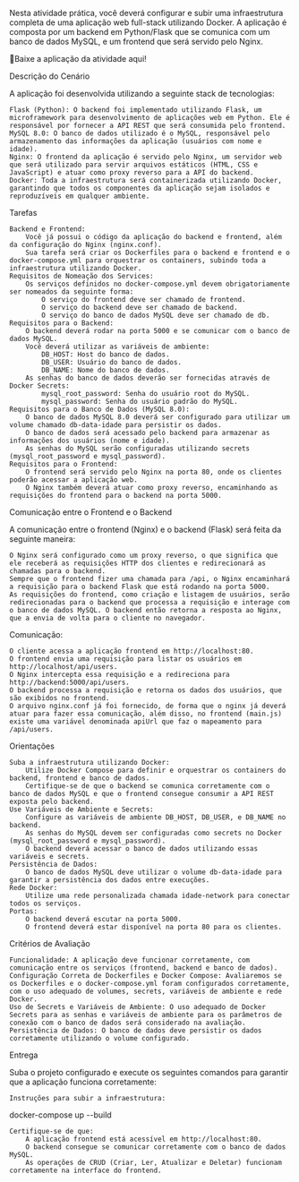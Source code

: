Nesta atividade prática, você deverá configurar e subir uma infraestrutura completa de uma aplicação web full-stack utilizando Docker. A aplicação é composta por um backend em Python/Flask que se comunica com um banco de dados MySQL, e um frontend que será servido pelo Nginx.

🛑Baixe a aplicação da atividade aqui!

Descrição do Cenário

A aplicação foi desenvolvida utilizando a seguinte stack de tecnologias:

    Flask (Python): O backend foi implementado utilizando Flask, um microframework para desenvolvimento de aplicações web em Python. Ele é responsável por fornecer a API REST que será consumida pelo frontend.
    MySQL 8.0: O banco de dados utilizado é o MySQL, responsável pelo armazenamento das informações da aplicação (usuários com nome e idade).
    Nginx: O frontend da aplicação é servido pelo Nginx, um servidor web que será utilizado para servir arquivos estáticos (HTML, CSS e JavaScript) e atuar como proxy reverso para a API do backend.
    Docker: Toda a infraestrutura será containerizada utilizando Docker, garantindo que todos os componentes da aplicação sejam isolados e reproduzíveis em qualquer ambiente.

Tarefas

    Backend e Frontend:
        Você já possui o código da aplicação do backend e frontend, além da configuração do Nginx (nginx.conf).
        Sua tarefa será criar os Dockerfiles para o backend e frontend e o docker-compose.yml para orquestrar os containers, subindo toda a infraestrutura utilizando Docker.
    Requisitos de Nomeação dos Services:
        Os serviços definidos no docker-compose.yml devem obrigatoriamente ser nomeados da seguinte forma:
            O serviço do frontend deve ser chamado de frontend.
            O serviço do backend deve ser chamado de backend.
            O serviço do banco de dados MySQL deve ser chamado de db.
    Requisitos para o Backend:
        O backend deverá rodar na porta 5000 e se comunicar com o banco de dados MySQL.
        Você deverá utilizar as variáveis de ambiente:
            DB_HOST: Host do banco de dados.
            DB_USER: Usuário do banco de dados.
            DB_NAME: Nome do banco de dados.
        As senhas do banco de dados deverão ser fornecidas através de Docker Secrets:
            mysql_root_password: Senha do usuário root do MySQL.
            mysql_password: Senha do usuário padrão do MySQL.
    Requisitos para o Banco de Dados (MySQL 8.0):
        O banco de dados MySQL 8.0 deverá ser configurado para utilizar um volume chamado db-data-idade para persistir os dados.
        O banco de dados será acessado pelo backend para armazenar as informações dos usuários (nome e idade).
        As senhas do MySQL serão configuradas utilizando secrets (mysql_root_password e mysql_password).
    Requisitos para o Frontend:
        O frontend será servido pelo Nginx na porta 80, onde os clientes poderão acessar a aplicação web.
        O Nginx também deverá atuar como proxy reverso, encaminhando as requisições do frontend para o backend na porta 5000.

Comunicação entre o Frontend e o Backend

A comunicação entre o frontend (Nginx) e o backend (Flask) será feita da seguinte maneira:

    O Nginx será configurado como um proxy reverso, o que significa que ele receberá as requisições HTTP dos clientes e redirecionará as chamadas para o backend.
    Sempre que o frontend fizer uma chamada para /api, o Nginx encaminhará a requisição para o backend Flask que está rodando na porta 5000.
    As requisições do frontend, como criação e listagem de usuários, serão redirecionadas para o backend que processa a requisição e interage com o banco de dados MySQL. O backend então retorna a resposta ao Nginx, que a envia de volta para o cliente no navegador.

Comunicação:

    O cliente acessa a aplicação frontend em http://localhost:80.
    O frontend envia uma requisição para listar os usuários em http://localhost/api/users.
    O Nginx intercepta essa requisição e a redireciona para http://backend:5000/api/users.
    O backend processa a requisição e retorna os dados dos usuários, que são exibidos no frontend.
    O arquivo nginx.conf já foi fornecido, de forma que o nginx já deverá atuar para fazer essa comunicação, além disso, no frontend (main.js) existe uma variável denominada apiUrl que faz o mapeamento para /api/users.

Orientações

    Suba a infraestrutura utilizando Docker:
        Utilize Docker Compose para definir e orquestrar os containers do backend, frontend e banco de dados.
        Certifique-se de que o backend se comunica corretamente com o banco de dados MySQL e que o frontend consegue consumir a API REST exposta pelo backend.
    Use Variáveis de Ambiente e Secrets:
        Configure as variáveis de ambiente DB_HOST, DB_USER, e DB_NAME no backend.
        As senhas do MySQL devem ser configuradas como secrets no Docker (mysql_root_password e mysql_password).
        O backend deverá acessar o banco de dados utilizando essas variáveis e secrets.
    Persistência de Dados:
        O banco de dados MySQL deve utilizar o volume db-data-idade para garantir a persistência dos dados entre execuções.
    Rede Docker:
        Utilize uma rede personalizada chamada idade-network para conectar todos os serviços.
    Portas:
        O backend deverá escutar na porta 5000.
        O frontend deverá estar disponível na porta 80 para os clientes.

Critérios de Avaliação

    Funcionalidade: A aplicação deve funcionar corretamente, com comunicação entre os serviços (frontend, backend e banco de dados).
    Configuração Correta de Dockerfiles e Docker Compose: Avaliaremos se os Dockerfiles e o docker-compose.yml foram configurados corretamente, com o uso adequado de volumes, secrets, variáveis de ambiente e rede Docker.
    Uso de Secrets e Variáveis de Ambiente: O uso adequado de Docker Secrets para as senhas e variáveis de ambiente para os parâmetros de conexão com o banco de dados será considerado na avaliação.
    Persistência de Dados: O banco de dados deve persistir os dados corretamente utilizando o volume configurado.

Entrega

Suba o projeto configurado e execute os seguintes comandos para garantir que a aplicação funciona corretamente:

    Instruções para subir a infraestrutura:

docker-compose up --build

    Certifique-se de que:
        A aplicação frontend está acessível em http://localhost:80.
        O backend consegue se comunicar corretamente com o banco de dados MySQL.
        As operações de CRUD (Criar, Ler, Atualizar e Deletar) funcionam corretamente na interface do frontend.

